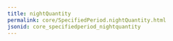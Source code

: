 ```yaml
---
title: nightQuantity
permalink: core/SpecifiedPeriod.nightQuantity.html
jsonid: core_specifiedperiod_nightquantity
---
```

